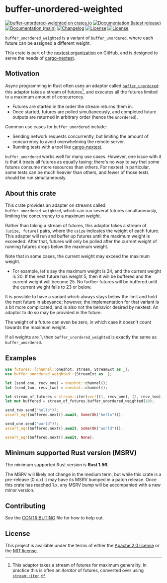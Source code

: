 # buffer-unordered-weighted

[![buffer-unordered-weighted on crates.io](https://img.shields.io/crates/v/buffer-unordered-weighted)](https://crates.io/crates/buffer-unordered-weighted)
[![Documentation (latest release)](https://img.shields.io/badge/docs-latest-brightgreen.svg)](https://docs.rs/buffer-unordered-weighted/)
[![Documentation (main)](https://img.shields.io/badge/docs-main-purple)](https://nextest-rs.github.io/buffer-unordered-weighted/rustdoc/buffer_unordered_weighted)
[![Changelog](https://img.shields.io/badge/changelog-latest-blue)](CHANGELOG.md)
[![License](https://img.shields.io/badge/license-Apache-green.svg)](LICENSE-APACHE)
[![License](https://img.shields.io/badge/license-MIT-green.svg)](LICENSE-MIT)

`buffer_unordered_weighted` is a variant of
[`buffer_unordered`](https://docs.rs/futures/latest/futures/stream/trait.StreamExt.html#method.buffer_unordered),
where each future can be assigned a different weight.

This crate is part of the [nextest organization](https://github.com/nextest-rs) on GitHub, and is
designed to serve the needs of [cargo-nextest](https://nexte.st).

## Motivation

Async programming in Rust often uses an adaptor called
[`buffer_unordered`](https://docs.rs/futures/latest/futures/stream/trait.StreamExt.html#method.buffer_unordered):
this adaptor takes a stream of futures[^1], and executes all the futures limited to a maximum
amount of concurrency.

* Futures are started in the order the stream returns them in.
* Once started, futures are polled simultaneously, and completed future outputs are returned
  in arbitrary order (hence the `unordered`).

Common use cases for `buffer_unordered` include:

* Sending network requests concurrently, but limiting the amount of concurrency to avoid
  overwhelming the remote server.
* Running tests with a tool like [cargo-nextest](https://nexte.st).

`buffer_unordered` works well for many use cases. However, one issue with it is that it treats
all futures as equally taxing: there's no way to say that some futures consume more resources
than others. For nextest in particular, some tests can be much heavier than others, and fewer of
those tests should be run simultaneously.

[^1]: This adaptor takes a stream of futures for maximum generality. In practice this is often
    an *iterator* of futures, converted over using
    [`stream::iter`](https://docs.rs/futures/latest/futures/stream/fn.iter.html).

## About this crate

This crate provides an adapter on streams called `buffer_unordered_weighted`, which can run
several futures simultaneously, limiting the concurrency to a maximum *weight*.

Rather than taking a stream of futures, this adaptor takes a stream of `(usize, future)` pairs,
where the `usize` indicates the weight of each future. This adapter will run and buffer up
futures until the maximum weight is exceeded. After that, futures will only be polled after the
current weight of running futures drops below the maximum weight.

Note that in some cases, the current weight may exceed the maximum weight.

* For example, let's say the maximum weight is 24, and the current weight is 20. If the next
future has weight 5, then it will be buffered and the current weight will become 25. No further
futures will be buffered until the current weight falls to 23 or below.

It is possible to have a variant which always stays below the limit and hold the next future in
abeyance; however, the implementation for that variant is a bit more complicated, and is also
not the behavior desired by nextest. An adaptor to do so may be provided in the future.

The weight of a future can even be zero, in which case it doesn't count towards the maximum
weight.

If all weights are 1, then `buffer_unordered_weighted` is exactly the same as `buffer_unordered`.

## Examples

```rust
use futures::{channel::oneshot, stream, StreamExt as _};
use buffer_unordered_weighted::{StreamExt as _};

let (send_one, recv_one) = oneshot::channel();
let (send_two, recv_two) = oneshot::channel();

let stream_of_futures = stream::iter(vec![(1, recv_one), (2, recv_two)]);
let mut buffered = stream_of_futures.buffer_unordered_weighted(10);

send_two.send("hello")?;
assert_eq!(buffered.next().await, Some(Ok("hello")));

send_one.send("world")?;
assert_eq!(buffered.next().await, Some(Ok("world")));

assert_eq!(buffered.next().await, None);
```

## Minimum supported Rust version (MSRV)

The minimum supported Rust version is **Rust 1.56.**

The MSRV will likely not change in the medium term, but while this crate is a pre-release
(0.x.x) it may have its MSRV bumped in a patch release. Once this crate has reached 1.x, any
MSRV bump will be accompanied with a new minor version.


## Contributing

See the [CONTRIBUTING](CONTRIBUTING.md) file for how to help out.

## License

This project is available under the terms of either the [Apache 2.0 license](LICENSE-APACHE) or
the [MIT license](LICENSE-MIT).

<!--
README.md is generated from README.tpl by cargo readme. To regenerate, run from the repository root:

./scripts/regenerate-readmes.sh
-->
